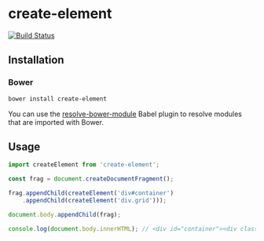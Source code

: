 # create-element

[![Build Status](https://travis-ci.org/wrumsby/create-element.svg?branch=master)](https://travis-ci.org/wrumsby/create-element)

## Installation

### Bower

```bash
bower install create-element
```

You can use the [resolve-bower-module](https://www.npmjs.com/package/babel-plugin-resolve-bower-module) Babel plugin to resolve modules that are imported with Bower.

## Usage

```js
import createElement from 'create-element';

const frag = document.createDocumentFragment();

frag.appendChild(createElement('div#container')
    .appendChild(createElement('div.grid')));

document.body.appendChild(frag);

console.log(document.body.innerHTML); // <div id="container"><div class="grid"></div></div>
```
